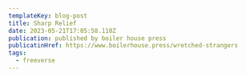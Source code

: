 ```yaml
---
templateKey: blog-post
title: Sharp Relief
date: 2023-05-21T17:05:58.110Z
publication: published by boiler house press
publicatinHref: https://www.boilerhouse.press/wretched-strangers
tags:
  - freeverse
---
```

